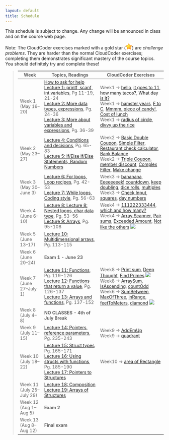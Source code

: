 ```yaml
---
layout: default
title: Schedule
---
```


This schedule is subject to change.  Any change will be announced in class and on the course web page.

Note: The CloudCoder exercises marked with a gold star (![gold star](img/goldstar-tiny.png)) are *challenge problems*.  They are harder than the normal CloudCoder exercises; completing them demonstrates significant mastery of the course topics.  You should definitely try and complete these!

> Week | Topics, Readings       | CloudCoder Exercises
> ---- | ---------------------- | --------------------
> Week 1 (May 16&ndash;20)      | [How to ask for help](http://faculty.ycp.edu/~dhovemey/askingForHelp.html) <br> [Lecture 1: printf, scanf, int variables](lectures/lecture01.html), Pg 11-19, 21-24 <br> [Lecture 2: More data types, expressions](lectures/lecture02.html), Pg. 24-36 <br> [Lecture 3: More about variables and expressions](lectures/lecture03.html), Pg. 36-39 | Week1 &rarr; [hello](https://cs.ycp.edu/cloudcoder/#exercise?c=9,p=263), [it goes to 11](https://cs.ycp.edu/cloudcoder/#exercise?c=9,p=264), [how many tacos?](https://cs.ycp.edu/cloudcoder/#exercise?c=9,p=265), [What day is it?](https://cs.ycp.edu/cloudcoder/#exercise?c=9,p=266) <br> Week1 &rarr; [hamster years](https://cs.ycp.edu/cloudcoder/#exercise?c=9,p=267), [F to C](https://cs.ycp.edu/cloudcoder/#exercise?c=9,p=268), [Mmmm, piece of candy!](https://cs.ycp.edu/cloudcoder/#exercise?c=9,p=269), [Cost of lunch](https://cs.ycp.edu/cloudcoder/#exercise?c=9,p=270) <br> Week1 → [radius of circle](https://cs.ycp.edu/cloudcoder/#exercise?c=9,p=271), [divvy up the rice](https://cs.ycp.edu/cloudcoder/#exercise?c=9,p=272)
> Week 2 (May 23&ndash;27)      | [Lecture 4: Conditions and decisions](lectures/lecture04.html), Pg. 65-83 <br> [Lecture 5: If/Else If/Else Statements, Random Numbers](lectures/lecture05.html) | Week2 → [Basic Double Coupon](https://cs.ycp.edu/cloudcoder/#exercise?c=9,p=273), [Simple Filter](https://cs.ycp.edu/cloudcoder/#exercise?c=9,p=274), [Restaurant check calculator](https://cs.ycp.edu/cloudcoder/#exercise?c=9,p=276), [Bank Balance](https://cs.ycp.edu/cloudcoder/#exercise?c=9,p=275) <br> Week2 &rarr; [Triple Coupon](https://cs.ycp.edu/cloudcoder/#exercise?c=9,p=277), [member discount](https://cs.ycp.edu/cloudcoder/#exercise?c=9,p=278), [Complex Filter](https://cs.ycp.edu/cloudcoder/#exercise?c=9,p=279), [Make change](https://cs.ycp.edu/cloudcoder/#exercise?c=9,p=310)
> Week 3 (May 30&ndash;June 3)  | [Lecture 6: For loops, Loop recipes](lectures/lecture06.html), Pg. 42-53 <br> [Lecture 7: While loops, Coding style](lectures/lecture07.html), Pg. 56-63 | Week3 &rarr; [bananana](https://cs.ycp.edu/cloudcoder/#exercise?c=9,p=280), [Eeeeeeeek!](https://cs.ycp.edu/cloudcoder/#exercise?c=9,p=309) [countdown](https://cs.ycp.edu/cloudcoder/#exercise?c=9,p=281), [keep doubling](https://cs.ycp.edu/cloudcoder/#exercise?c=9,p=282), [dice rolls](https://cs.ycp.edu/cloudcoder/#exercise?c=9,p=311), [multiples](https://cs.ycp.edu/cloudcoder/#exercise?c=9,p=306) <br> Week3 &rarr; [Check Input](https://cs.ycp.edu/cloudcoder/#exercise?c=9,p=283), [squares](https://cs.ycp.edu/cloudcoder/#exercise?c=9,p=284), [day numbers](https://cs.ycp.edu/cloudcoder/#exercise?c=9,p=285)
> Week 4 (June 6&ndash;10)      | [Lecture 8: Lecture 8: Nested loops, char data type](lectures/lecture08.html), Pg. 53-56 <br> [Lecture 9: Arrays](lectures/lecture09.html), Pg. 95-108 | Week4 &rarr; [111222333444](https://cs.ycp.edu/cloudcoder/#exercise?c=9,p=286), [which and how many?](https://cs.ycp.edu/cloudcoder/#exercise?c=9,p=287) <br> Week4 &rarr; [Array Scanner](https://cs.ycp.edu/cloudcoder/#exercise?c=9,p=288), [Pair sums](https://cs.ycp.edu/cloudcoder/#exercise?c=9,p=289), [Exceeded Amount](https://cs.ycp.edu/cloudcoder/#exercise?c=9,p=290), [Not like the others](https://cs.ycp.edu/cloudcoder/#exercise?c=9,p=291) <img src="{{site.url}}/img/goldstar-tiny.png" />
> Week 5 (June 13&ndash;17)     |   [Lecture 10: Multidimensional arrays](lectures/lecture10.html), Pg. 113-115  | 
> Week 6 (June 20&ndash;24)     |  **Exam 1 - June 23** | 
> Week 7 (June 27&ndash;July 1) |  [Lecture 11: Functions](lectures/lecture11.html), Pg. 119-126 <br> [Lecture 12: Functions that return a value](lectures/lecture12.html), Pg. 126-137 <br> [Lecture 13: Arrays and functions](lectures/lecture13.html), Pg. 137-152 | Week8 &rarr; [Print sum](https://cs.ycp.edu/cloudcoder/#exercise?c=9,p=292), [Deep Thought](https://cs.ycp.edu/cloudcoder/#exercise?c=9,p=293), [Find Primes](https://cs.ycp.edu/cloudcoder/#exercise?c=9,p=294) <img src="{{site.url}}/img/goldstar-tiny.png" /> <br> Week8 &rarr; [ArraySum](https://cs.ycp.edu/cloudcoder/#exercise?c=9,p=295), [IsAscending](https://cs.ycp.edu/cloudcoder/#exercise?c=9,p=297), [countOdd](https://cs.ycp.edu/cloudcoder/#exercise?c=9,p=296) <br> Week6 &rarr; [SumBetween](https://cs.ycp.edu/cloudcoder/#exercise?c=9,p=298), [MaxOfThree](https://cs.ycp.edu/cloudcoder/#exercise?c=9,p=299), [inRange](https://cs.ycp.edu/cloudcoder/#exercise?c=9,p=317), [feetToMeters](https://cs.ycp.edu/cloudcoder/#exercise?c=9,p=316), [diamond](https://cs.ycp.edu/cloudcoder/#exercise?c=9,p=318) <img src="{{site.url}}/img/goldstar-tiny.png" />
> Week 8 (July 4&ndash;8)       | **NO CLASSES - 4th of July Break**|
> Week 9 (July 11&ndash;15)     | [Lecture 14: Pointers, reference parameters](lectures/lecture14.html), Pg. 235-243 | Week9 &rarr; [AddEmUp](https://cs.ycp.edu/cloudcoder/#exercise?c=9,p=300) <br> Week9 &rarr; [quadrant](https://cs.ycp.edu/cloudcoder/#exercise?c=9,p=320)
> Week 10 (July 18&ndash;22)    | [Lecture 15: Struct types](lectures/lecture15.html) Pg. 165-171 <br> [Lecture 16: Using structs with functions](lectures/lecture16.html), Pg. 185-190 <br> [Lecture 17: Pointers to Structures](lectures/lecture17.html)  | Week10 &rarr; [area of Rectangle](https://cs.ycp.edu/cloudcoder/#exercise?c=9,p=324)
> Week 11 (July 25&ndash;July 29) | [Lecture 18: Composition](lectures/lecture18.html) <br> [Lecture 19: Arrays of Structures](lectures/lecture19.html) |
> Week 12 (Aug 1&ndash;Aug 5)   | **Exam 2** |
> Week 13 (Aug 8&ndash;Aug 12)  | **Final exam** |

<!-- vim:set wrap: ­-->
<!-- vim:set linebreak: -->
<!-- vim:set nolist: -->
